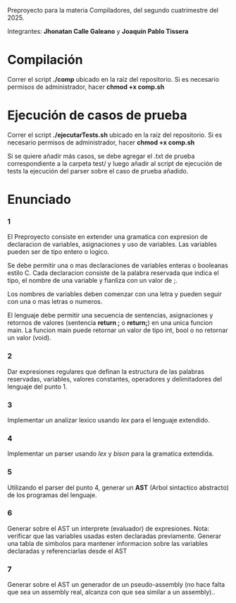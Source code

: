 Preproyecto para la materia Compiladores, del segundo cuatrimestre del 2025.

Integrantes: **Jhonatan Calle Galeano** y **Joaquín Pablo Tissera**

# Compilación
Correr el script **./comp** ubicado en la raíz del repositorio.
Si es necesario permisos de administrador, hacer **chmod +x comp.sh**

# Ejecución de casos de prueba
Correr el script **./ejecutarTests.sh** ubicado en la raíz del repositorio.
Si es necesario permisos de administrador, hacer **chmod +x comp.sh**

Si se quiere añadir más casos, se debe agregar el .txt de prueba correspondiente a la carpeta test/
y luego añadir al script de ejecución de tests la ejecución del parser sobre el caso de prueba añadido.

# Enunciado

### 1
El Preproyecto consiste en extender una gramatica con expresion de declaracion de variables, asignaciones y uso de variables.
Las variables pueden ser de tipo entero o logico.

Se debe permitir una o mas declaraciones de variables enteras o booleanas estilo C.
Cada declaracion consiste de la palabra reservada que indica el tipo, el nombre de una variable y fianliza con un valor de ;.

Los nombres de variables deben comenzar con una letra y pueden seguir con una o mas letras o numeros.

El lenguaje debe permitir una secuencia de sentencias, asignaciones y retornos de valores (sentencia **return <expr>;** o **return;**)
en una unica funcion main. La funcion main puede retornar un valor de tipo int, bool o no retornar un valor (void).

### 2
Dar expresiones regulares que definan la estructura de las palabras reservadas, variables, valores constantes, operadores y delimitadores del lenguaje del punto 1.

### 3
Implementar un analizar lexico usando _lex_ para el lenguaje extendido.

### 4
Implementar un parser usando _lex_ y _bison_ para la gramatica extendida.

### 5
Utilizando el parser del punto 4, generar un **AST** (Arbol sintactico abstracto) de los programas del lenguaje.

### 6
Generar sobre el AST un interprete (evaluador) de expresiones.
Nota: verificar que las variables usadas esten declaradas previamente. 
Generar una tabla de simbolos para mantener informacion sobre las variables declaradas y referenciarlas desde el AST

### 7
Generar sobre el AST un generador de un pseudo-assembly (no hace falta que sea un assembly real, alcanza con que sea similar a un assembly)..


